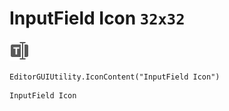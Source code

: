 # InputField Icon `32x32`
<img src="/img/InputField%20Icon.png" width=32 height=32>

``` CSharp
EditorGUIUtility.IconContent("InputField Icon")
```
```
InputField Icon
```
